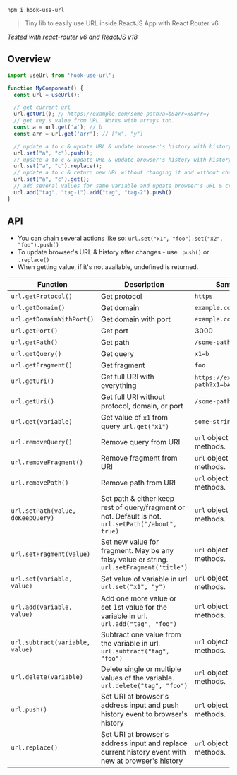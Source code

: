 `npm i hook-use-url`

> Tiny lib to easily use URL inside ReactJS App with React Router v6

_Tested with react-router v6 and ReactJS v18_

## Overview

```jsx
import useUrl from 'hook-use-url';

function MyComponent() {
  const url = useUrl();

  // get current url
  url.getUri(); // https://example.com/some-path?a=b&arr=x&arr=y
  // get key's value from URL. Works with arrays too.
  const a = url.get('a'); // b
  const arr = url.get('arr'); // ["x", "y"]

  // update a to c & update URL & update browser's history with history.push
  url.set("a", "c").push();
  // update a to c & update URL & update browser's history with history.replace
  url.set("a", "c").replace();
  // update a to c & return new URL without changing it and without changing browser's history
  url.set("a", "c").get();
  // add several values for same variable and update browser's URL & create new history event
  url.add("tag", "tag-1").add("tag", "tag-2").push()
}
```

## API

- You can chain several actions like so: `url.set("x1", "foo").set("x2", "foo").push()`
- To update browser's URL & history after changes - use `.push()` or `.replace()`
- When getting value, if it's not available, undefined is returned.

| Function                               | Description                                                                                         | Sample Output                             |
|----------------------------------------|-----------------------------------------------------------------------------------------------------|-------------------------------------------|
| `url.getProtocol()`                    | Get protocol                                                                                        | `https`                                   |
| `url.getDomain()`                      | Get domain                                                                                          | `example.com`                             |
| `url.getDomainWithPort()`              | Get domain with port                                                                                | `example.com:3000`                        |
| `url.getPort()`                        | Get port                                                                                            | 3000                                      | 
| `url.getPath()`                        | Get path                                                                                            | `/some-path`                              |
| `url.getQuery()`                       | Get query                                                                                           | `x1=b`                                    |
| `url.getFragment()`                    | Get fragment                                                                                        | `foo`                                     |
| `url.getUri()`                         | Get full URI with everything                                                                        | `https://example.come/some-path?x1=b#foo` |
| `url.getUri()`                         | Get full URI without protocol, domain, or port                                                      | `/some-path?x1=b#foo`                     |
| `url.get(variable)`                    | Get value of `x1` from query `url.get("x1")`                                                        | `some-string-value`                       |
| `url.removeQuery()`                    | Remove query from URI                                                                               | `url` object to chain more methods.       | 
| `url.removeFragment()`                 | Remove fragment from URI                                                                            | `url` object to chain more methods.       | 
| `url.removePath()`                     | Remove path from URI                                                                                | `url` object to chain more methods.       | 
| `url.setPath(value, doKeepQuery)`      | Set path & either keep rest of query/fragment or not. Default is not. `url.setPath("/about", true)` | `url` object to chain more methods.       | 
| `url.setFragment(value)`               | Set new value for fragment. May be any falsy value or string. `url.setFragment('title')`            | `url` object to chain more methods.       | 
| `url.set(variable, value)`             | Set value of variable in url `url.set("x1", "y")`                                                   | `url` object to chain more methods.       | 
| `url.add(variable, value)`             | Add one more value or set 1st value for the variable in url. `url.add("tag", "foo")`                | `url` object to chain more methods.       | 
| `url.subtract(variable, value)`        | Subtract one value from the variable in url. `url.subtract("tag", "foo")`                           | `url` object to chain more methods.       | 
| `url.delete(variable)`                 | Delete single or multiple values of the variable. `url.delete("tag", "foo")`                        | `url` object to chain more methods.       | 
| `url.push()`                           | Set URI at browser's address input and push history event to browser's history                      | `url` object to chain more methods.       | 
| `url.replace()`                        | Set URI at browser's address input and replace current history event with new at browser's history  | `url` object to chain more methods.       |


